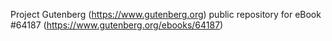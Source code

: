 Project Gutenberg (https://www.gutenberg.org) public repository for
eBook #64187 (https://www.gutenberg.org/ebooks/64187)
